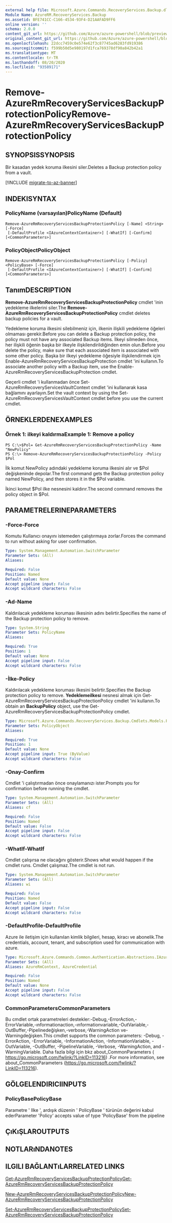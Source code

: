 ```yaml
---
external help file: Microsoft.Azure.Commands.RecoveryServices.Backup.dll-Help.xml
Module Name: AzureRM.RecoveryServices.Backup
ms.assetid: BFE741CC-C166-4534-93F4-D21AAFAD9FF6
online version: ''
schema: 2.0.0
content_git_url: https://github.com/Azure/azure-powershell/blob/preview/src/ResourceManager/RecoveryServices.Backup/Commands.RecoveryServices.Backup/help/Remove-AzureRmRecoveryServicesBackupProtectionPolicy.md
original_content_git_url: https://github.com/Azure/azure-powershell/blob/preview/src/ResourceManager/RecoveryServices.Backup/Commands.RecoveryServices.Backup/help/Remove-AzureRmRecoveryServicesBackupProtectionPolicy.md
ms.openlocfilehash: 22dcc7459c0e574e62f3c87745ad6283fd919386
ms.sourcegitcommit: f599b50d5e980197d1fca769378df90a842b42a1
ms.translationtype: MT
ms.contentlocale: tr-TR
ms.lasthandoff: 08/20/2020
ms.locfileid: "93589171"
---
```

# <span data-ttu-id="bd36a-101">Remove-AzureRmRecoveryServicesBackupProtectionPolicy</span><span class="sxs-lookup"><span data-stu-id="bd36a-101">Remove-AzureRmRecoveryServicesBackupProtectionPolicy</span></span>

## <span data-ttu-id="bd36a-102">SYNOPSIS</span><span class="sxs-lookup"><span data-stu-id="bd36a-102">SYNOPSIS</span></span>
<span data-ttu-id="bd36a-103">Bir kasadan yedek koruma ilkesini siler.</span><span class="sxs-lookup"><span data-stu-id="bd36a-103">Deletes a Backup protection policy from a vault.</span></span>

[!INCLUDE [migrate-to-az-banner](../../includes/migrate-to-az-banner.md)]

## <span data-ttu-id="bd36a-104">INDEKI</span><span class="sxs-lookup"><span data-stu-id="bd36a-104">SYNTAX</span></span>

### <span data-ttu-id="bd36a-105">PolicyName (varsayılan)</span><span class="sxs-lookup"><span data-stu-id="bd36a-105">PolicyName (Default)</span></span>
```
Remove-AzureRmRecoveryServicesBackupProtectionPolicy [-Name] <String> [-Force]
 [-DefaultProfile <IAzureContextContainer>] [-WhatIf] [-Confirm] [<CommonParameters>]
```

### <span data-ttu-id="bd36a-106">PolicyObject</span><span class="sxs-lookup"><span data-stu-id="bd36a-106">PolicyObject</span></span>
```
Remove-AzureRmRecoveryServicesBackupProtectionPolicy [-Policy] <PolicyBase> [-Force]
 [-DefaultProfile <IAzureContextContainer>] [-WhatIf] [-Confirm] [<CommonParameters>]
```

## <span data-ttu-id="bd36a-107">Tanım</span><span class="sxs-lookup"><span data-stu-id="bd36a-107">DESCRIPTION</span></span>
<span data-ttu-id="bd36a-108">**Remove-AzureRmRecoveryServicesBackupProtectionPolicy** cmdlet 'inin yedekleme ilkelerini siler.</span><span class="sxs-lookup"><span data-stu-id="bd36a-108">The **Remove-AzureRmRecoveryServicesBackupProtectionPolicy** cmdlet deletes backup policies for a vault.</span></span>

<span data-ttu-id="bd36a-109">Yedekleme koruma ilkesini silebilmeniz için, ilkenin ilişkili yedekleme öğeleri olmaması gerekir.</span><span class="sxs-lookup"><span data-stu-id="bd36a-109">Before you can delete a Backup protection policy, the policy must not have any associated Backup items.</span></span>
<span data-ttu-id="bd36a-110">İlkeyi silmeden önce, her ilişkili öğenin başka bir ilkeyle ilişkilendirildiğinden emin olun.</span><span class="sxs-lookup"><span data-stu-id="bd36a-110">Before you delete the policy, make sure that each associated item is associated with some other policy.</span></span>
<span data-ttu-id="bd36a-111">Başka bir ilkeyi yedekleme öğesiyle ilişkilendirmek için Enable-AzureRmRecoveryServicesBackupProtection cmdlet 'ini kullanın.</span><span class="sxs-lookup"><span data-stu-id="bd36a-111">To associate another policy with a Backup item, use the Enable-AzureRmRecoveryServicesBackupProtection cmdlet.</span></span>

<span data-ttu-id="bd36a-112">Geçerli cmdlet 'i kullanmadan önce Set-AzureRmRecoveryServicesVaultContext cmdlet 'ini kullanarak kasa bağlamını ayarlayın.</span><span class="sxs-lookup"><span data-stu-id="bd36a-112">Set the vault context by using the Set-AzureRmRecoveryServicesVaultContext cmdlet before you use the current cmdlet.</span></span>

## <span data-ttu-id="bd36a-113">ÖRNEKLERDEN</span><span class="sxs-lookup"><span data-stu-id="bd36a-113">EXAMPLES</span></span>

### <span data-ttu-id="bd36a-114">Örnek 1: ilkeyi kaldırma</span><span class="sxs-lookup"><span data-stu-id="bd36a-114">Example 1: Remove a policy</span></span>
```
PS C:\>$Pol= Get-AzureRmRecoveryServicesBackupProtectionPolicy -Name "NewPolicy"
PS C:\> Remove-AzureRmRecoveryServicesBackupProtectionPolicy -Policy $Pol
```

<span data-ttu-id="bd36a-115">İlk komut NewPolicy adındaki yedekleme koruma ilkesini alır ve $Pol değişkeninde depolar.</span><span class="sxs-lookup"><span data-stu-id="bd36a-115">The first command gets the Backup protection policy named NewPolicy, and then stores it in the $Pol variable.</span></span>

<span data-ttu-id="bd36a-116">İkinci komut $Pol ilke nesnesini kaldırır.</span><span class="sxs-lookup"><span data-stu-id="bd36a-116">The second command removes the policy object in $Pol.</span></span>

## <span data-ttu-id="bd36a-117">PARAMETRELERINE</span><span class="sxs-lookup"><span data-stu-id="bd36a-117">PARAMETERS</span></span>

### <span data-ttu-id="bd36a-118">-Force</span><span class="sxs-lookup"><span data-stu-id="bd36a-118">-Force</span></span>
<span data-ttu-id="bd36a-119">Komutu Kullanıcı onayını istemeden çalıştırmaya zorlar.</span><span class="sxs-lookup"><span data-stu-id="bd36a-119">Forces the command to run without asking for user confirmation.</span></span>

```yaml
Type: System.Management.Automation.SwitchParameter
Parameter Sets: (All)
Aliases: 

Required: False
Position: Named
Default value: None
Accept pipeline input: False
Accept wildcard characters: False
```

### <span data-ttu-id="bd36a-120">-Ad</span><span class="sxs-lookup"><span data-stu-id="bd36a-120">-Name</span></span>
<span data-ttu-id="bd36a-121">Kaldırılacak yedekleme koruması ilkesinin adını belirtir.</span><span class="sxs-lookup"><span data-stu-id="bd36a-121">Specifies the name of the Backup protection policy to remove.</span></span>

```yaml
Type: System.String
Parameter Sets: PolicyName
Aliases: 

Required: True
Position: 1
Default value: None
Accept pipeline input: False
Accept wildcard characters: False
```

### <span data-ttu-id="bd36a-122">-İlke</span><span class="sxs-lookup"><span data-stu-id="bd36a-122">-Policy</span></span>
<span data-ttu-id="bd36a-123">Kaldırılacak yedekleme koruması ilkesini belirtir.</span><span class="sxs-lookup"><span data-stu-id="bd36a-123">Specifies the Backup protection policy to remove.</span></span>
<span data-ttu-id="bd36a-124">**Yedeklemeilkesi** nesnesi almak için Get-AzureRmRecoveryServicesBackupProtectionPolicy cmdlet 'ini kullanın.</span><span class="sxs-lookup"><span data-stu-id="bd36a-124">To obtain an **BackupPolicy** object, use the Get-AzureRmRecoveryServicesBackupProtectionPolicy cmdlet.</span></span>

```yaml
Type: Microsoft.Azure.Commands.RecoveryServices.Backup.Cmdlets.Models.PolicyBase
Parameter Sets: PolicyObject
Aliases: 

Required: True
Position: 1
Default value: None
Accept pipeline input: True (ByValue)
Accept wildcard characters: False
```

### <span data-ttu-id="bd36a-125">-Onay</span><span class="sxs-lookup"><span data-stu-id="bd36a-125">-Confirm</span></span>
<span data-ttu-id="bd36a-126">Cmdlet 'i çalıştırmadan önce onaylamanızı ister.</span><span class="sxs-lookup"><span data-stu-id="bd36a-126">Prompts you for confirmation before running the cmdlet.</span></span>

```yaml
Type: System.Management.Automation.SwitchParameter
Parameter Sets: (All)
Aliases: cf

Required: False
Position: Named
Default value: False
Accept pipeline input: False
Accept wildcard characters: False
```

### <span data-ttu-id="bd36a-127">-WhatIf</span><span class="sxs-lookup"><span data-stu-id="bd36a-127">-WhatIf</span></span>
<span data-ttu-id="bd36a-128">Cmdlet çalışırsa ne olacağını gösterir.</span><span class="sxs-lookup"><span data-stu-id="bd36a-128">Shows what would happen if the cmdlet runs.</span></span>
<span data-ttu-id="bd36a-129">Cmdlet çalışmaz.</span><span class="sxs-lookup"><span data-stu-id="bd36a-129">The cmdlet is not run.</span></span>

```yaml
Type: System.Management.Automation.SwitchParameter
Parameter Sets: (All)
Aliases: wi

Required: False
Position: Named
Default value: False
Accept pipeline input: False
Accept wildcard characters: False
```

### <span data-ttu-id="bd36a-130">-DefaultProfile</span><span class="sxs-lookup"><span data-stu-id="bd36a-130">-DefaultProfile</span></span>
<span data-ttu-id="bd36a-131">Azure ile iletişim için kullanılan kimlik bilgileri, hesap, kiracı ve abonelik.</span><span class="sxs-lookup"><span data-stu-id="bd36a-131">The credentials, account, tenant, and subscription used for communication with azure.</span></span>

```yaml
Type: Microsoft.Azure.Commands.Common.Authentication.Abstractions.IAzureContextContainer
Parameter Sets: (All)
Aliases: AzureRmContext, AzureCredential

Required: False
Position: Named
Default value: None
Accept pipeline input: False
Accept wildcard characters: False
```

### <span data-ttu-id="bd36a-132">CommonParameters</span><span class="sxs-lookup"><span data-stu-id="bd36a-132">CommonParameters</span></span>
<span data-ttu-id="bd36a-133">Bu cmdlet ortak parametreleri destekler:-Debug,-ErrorAction,-ErrorVariable,-ınformationaction,-ınformationvariable,-OutVariable,-OutBuffer,-Pipelinedeğişken,-verbose,-WarningAction ve-Warningdeğişken.</span><span class="sxs-lookup"><span data-stu-id="bd36a-133">This cmdlet supports the common parameters: -Debug, -ErrorAction, -ErrorVariable, -InformationAction, -InformationVariable, -OutVariable, -OutBuffer, -PipelineVariable, -Verbose, -WarningAction, and -WarningVariable.</span></span> <span data-ttu-id="bd36a-134">Daha fazla bilgi için bkz about_CommonParameters ( https://go.microsoft.com/fwlink/?LinkID=113216) .</span><span class="sxs-lookup"><span data-stu-id="bd36a-134">For more information, see about_CommonParameters (https://go.microsoft.com/fwlink/?LinkID=113216).</span></span>

## <span data-ttu-id="bd36a-135">GÖLGELENDIRICI</span><span class="sxs-lookup"><span data-stu-id="bd36a-135">INPUTS</span></span>

### <span data-ttu-id="bd36a-136">PolicyBase</span><span class="sxs-lookup"><span data-stu-id="bd36a-136">PolicyBase</span></span>
<span data-ttu-id="bd36a-137">Parametre ' Ilke ', ardışık düzenin ' PolicyBase ' türünün değerini kabul eder</span><span class="sxs-lookup"><span data-stu-id="bd36a-137">Parameter 'Policy' accepts value of type 'PolicyBase' from the pipeline</span></span>

## <span data-ttu-id="bd36a-138">ÇıKıŞLAR</span><span class="sxs-lookup"><span data-stu-id="bd36a-138">OUTPUTS</span></span>

## <span data-ttu-id="bd36a-139">NOTLARıNDA</span><span class="sxs-lookup"><span data-stu-id="bd36a-139">NOTES</span></span>

## <span data-ttu-id="bd36a-140">ILGILI BAĞLANTıLAR</span><span class="sxs-lookup"><span data-stu-id="bd36a-140">RELATED LINKS</span></span>

[<span data-ttu-id="bd36a-141">Get-AzureRmRecoveryServicesBackupProtectionPolicy</span><span class="sxs-lookup"><span data-stu-id="bd36a-141">Get-AzureRmRecoveryServicesBackupProtectionPolicy</span></span>](./Get-AzureRmRecoveryServicesBackupProtectionPolicy.md)

[<span data-ttu-id="bd36a-142">New-AzureRmRecoveryServicesBackupProtectionPolicy</span><span class="sxs-lookup"><span data-stu-id="bd36a-142">New-AzureRmRecoveryServicesBackupProtectionPolicy</span></span>](./New-AzureRmRecoveryServicesBackupProtectionPolicy.md)

[<span data-ttu-id="bd36a-143">Set-AzureRmRecoveryServicesBackupProtectionPolicy</span><span class="sxs-lookup"><span data-stu-id="bd36a-143">Set-AzureRmRecoveryServicesBackupProtectionPolicy</span></span>](./Set-AzureRmRecoveryServicesBackupProtectionPolicy.md)


